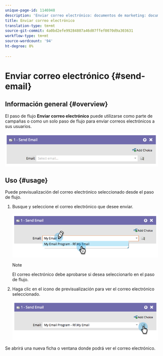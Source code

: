 ```yaml
---
unique-page-id: 1146948
description: 'Enviar correo electrónico: documentos de marketing: documentación del producto'
title: Enviar correo electrónico
translation-type: tm+mt
source-git-commit: 4a0bd2efe99284807a46d07ffef0070d9a303631
workflow-type: tm+mt
source-wordcount: '94'
ht-degree: 0%

---
```



# Enviar correo electrónico {#send-email}

## Información general {#overview}

El paso de flujo **Enviar correo electrónico** puede utilizarse como parte de campañas o como un solo paso de flujo para enviar correos electrónicos a sus usuarios.

![](assets/image2014-9-22-10-3a8-3a11.png)

## Uso {#usage}

Puede previsualización del correo electrónico seleccionado desde el paso de flujo.

1. Busque y seleccione el correo electrónico que desee enviar.

   ![](assets/image2014-9-22-10-3a8-3a15.png)

   >[!NOTE]
   >
   >El correo electrónico debe aprobarse si desea seleccionarlo en el paso de flujo.

1. Haga clic en el icono de previsualización para ver el correo electrónico seleccionado.

   ![](assets/image2014-9-22-10-3a8-3a22.png)

Se abrirá una nueva ficha o ventana donde podrá ver el correo electrónico.
